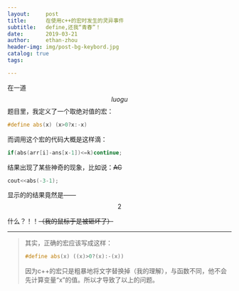 ```yaml
---
layout:     post
title:      在使用c++的宏时发生的灵异事件
subtitle:   define,还我“青春”！
date:       2019-03-21
author:     ethan-zhou
header-img: img/post-bg-keybord.jpg
catalog: true
tags:

---
```


在一道$$luogu$$题目里，我定义了一个取绝对值的宏：

```cpp
#define abs(x) (x>0?x:-x)
```
而调用这个宏的代码大概是这样滴：
```cpp
if(abs(arr[i]-ans[x-1])<=k)continue;
```

结果出现了某些神奇的现象，比如说：~~AC~~

```cpp
cout<<abs(-3-1);
```

显示的的结果竟然是——$$2$$

什么？！！~~（我的鼠标于是被砸坏了）~~

------

> 其实，正确的宏应该写成这样：
>
> ```cpp
> #define abs(x) ((x)>0?(x):-(x))
> ```
>
> 因为c++的宏只是粗暴地将文字替换掉（我的理解），与函数不同，他不会先计算变量“x”的值。所以才导致了以上的问题。
